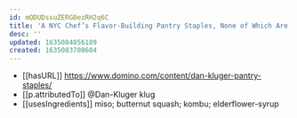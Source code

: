 ```yaml
---
id: mQDUDssuZERG0ezRH2q6C
title: 'A NYC Chef’s Flavor-Building Pantry Staples, None of Which Are Olive Oil'
desc: ''
updated: 1635084056189
created: 1635083708604
---
```


- [[hasURL]] https://www.domino.com/content/dan-kluger-pantry-staples/
- [[p.attributedTo]] @Dan-Kluger klug
- [[usesIngredients]] miso; butternut squash; kombu; elderflower-syrup
